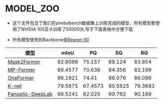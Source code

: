 # MODEL_ZOO

* 这个文件包含了我们在phebobench数据集上训练完成的模型，所有模型都使用了NVIDIA 100显卡训练了50000次,写于下面表格中方便下载

* 所有模型使用的Backbone是[Resnet-50](https://dl.fbaipublicfiles.com/detectron2/ImageNetPretrained/MSRA/R-50.pkl)

| 模型                | mIoU    | PQ      | SQ      | RQ      |
|---------------------|---------|---------|---------|---------|
| [Mask2Former](https://pan.baidu.com/s/1ulhyH3n35MTfRh70dq9y9Q)         | 82.9086 | 75.157  | 89.124  | 83.854  |
| [MP-Former](https://pan.baidu.com/s/13P_DofZFBzir851u3tXefA)           | 86.4577 | 70.636  | 84.356  | 83.199  |
| [OneFormer](https://pan.baidu.com/s/1D4lsKFpuGl6B5TGyBYlkCA?pwd=wsac)           | 86.1921 | 74.41   | 86.076  | 86.096  |
| [K-net](https://pan.baidu.com/s/18-P3JCXrKGZi8-0JRY2lfw)               | 79.5675 | 67.4573 | 80.5825 | 79.3683 |
| [Panoptic-DeepLab](https://pan.baidu.com/s/1P6sOEf9fws3Nr467RxfzmA)    | 86.5241 | 82.025  | 90.762  | 90.189  |
